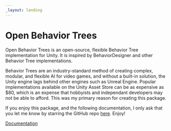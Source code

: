 ```yaml
---
_layout: landing
---
```


<h1 class="landing">Open Behavior Trees</h1>

<p class="paragraph-block">Open Behavior Trees is an open-source, flexible Behavior Tree implementation for Unity. It is inspired by BehaviorDesigner and other Behavior Tree implementations.</p>
<p class="paragraph-block">Behavior Trees are an industry-standard method of creating complex, modular, and flexible AI for video games, and without a built-in solution, the Unity engine lags behind other engines such as Unreal Engine. Popular implementations available on the Unity Asset Store can be as expensive as $80, which is an expense that hobbyists and independant developers may not be able to afford. This was my primary reason for creating this package.</p>
<p class="paragraph-block">If you enjoy this package, and the following documentation, I only ask that you let me know by starring the GitHub repo <a class="link" href="https://github.com/Sterberino/open-behavior-trees/">here</a>. Enjoy!</p>

<p class="paragraph-block"><a class="link" href="docs/introduction.md">Documentation</a></p>
